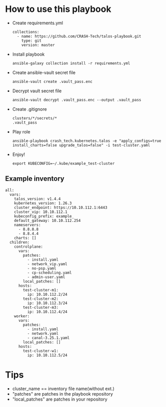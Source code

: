 # How to use this playbook

- Create requirements.yml
  ```
  collections:
    - name: https://github.com/CRASH-Tech/talos-playbook.git
      type: git
      version: master
  ```
- Install playbook
  ```
  ansible-galaxy collection install -r requirements.yml
  ```
- Create ansible-vault secret file
  ```
  ansible-vault create .vault_pass.enc
  ```
- Decrypt vault secret file
  ```
  ansible-vault decrypt .vault_pass.enc --output .vault_pass
  ```
- Create .gitignore
  ```
  clusters/*/secrets/*
  .vault_pass
  ```
- Play role
  ```
  ansible-playbook crash_tech.kubernetes.talos -e "apply_configs=true install_charts=false upgrade_talos=false" -i test-cluster.yaml
  ```
- Enjoy!
  ```
  export KUBECONFIG=~/.kube/example_test-cluster
  ```
## Example inventory
```
all:
  vars:
    talos_version: v1.4.4
    kubernetes_version: 1.26.3
    cluster_endpoint: https://10.10.112.1:6443
    cluster_vip: 10.10.112.1
    kubeconfig_prefix: example_
    default_gateway: 10.10.112.254
    nameservers:
      - 8.8.8.8
      - 8.8.4.4
    charts: []
  children:
    controlplane:
      vars:
        patches:
          - install.yaml
          - network_vip.yaml
          - no-psp.yaml
          - cp-scheduling.yaml
          - admin-user.yaml
        local_patches: []
      hosts:
        test-cluster-m1:
          ip: 10.10.112.2/24
        test-cluster-m2:
          ip: 10.10.112.3/24
        test-cluster-m3:
          ip: 10.10.112.4/24
    worker:
      vars:
        patches:
          - install.yaml
          - network.yaml
          - canal-3.25.1.yaml
        local_patches: []
      hosts:
        test-cluster-w1:
          ip: 10.10.112.5/24
```

# Tips
* cluster_name == inventory file name(without ext.)
* "patches" are patches in the playbook repository
* "local_patches" are patches in your repository
